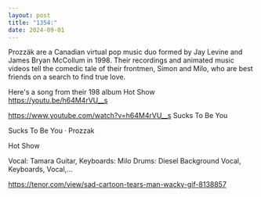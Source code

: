```yaml
---
layout: post
title: "1354:"
date: 2024-09-01
---
```


Prozzäk are a Canadian virtual pop music duo formed by Jay Levine and James Bryan McCollum in 1998. Their recordings and animated music videos tell the comedic tale of their frontmen, Simon and Milo, who are best friends on a search to find true love.

Here's a song from their 198 album Hot Show
https://youtu.be/h64M4rVU__s

https://www.youtube.com/watch?v=h64M4rVU__s
Sucks To Be You

Sucks To Be You · Prozzak

Hot Show



Vocal: Tamara
Guitar, Keyboards: Milo
Drums: Diesel
Background  Vocal, Keyboards, Vocal,...


https://tenor.com/view/sad-cartoon-tears-man-wacky-gif-8138857
